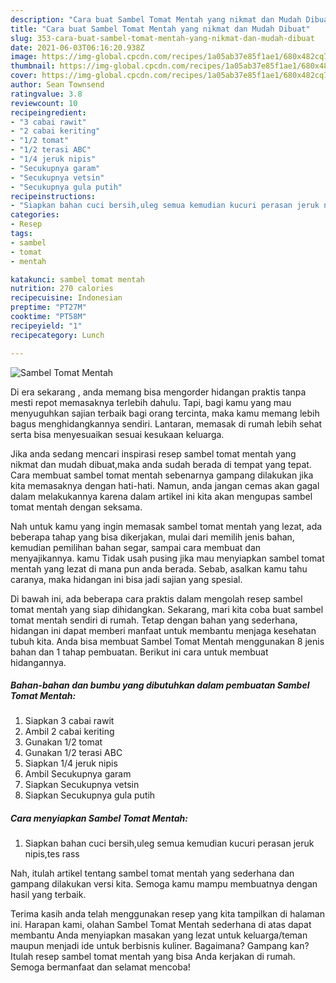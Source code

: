 ```yaml
---
description: "Cara buat Sambel Tomat Mentah yang nikmat dan Mudah Dibuat"
title: "Cara buat Sambel Tomat Mentah yang nikmat dan Mudah Dibuat"
slug: 353-cara-buat-sambel-tomat-mentah-yang-nikmat-dan-mudah-dibuat
date: 2021-06-03T06:16:20.938Z
image: https://img-global.cpcdn.com/recipes/1a05ab37e85f1ae1/680x482cq70/sambel-tomat-mentah-foto-resep-utama.jpg
thumbnail: https://img-global.cpcdn.com/recipes/1a05ab37e85f1ae1/680x482cq70/sambel-tomat-mentah-foto-resep-utama.jpg
cover: https://img-global.cpcdn.com/recipes/1a05ab37e85f1ae1/680x482cq70/sambel-tomat-mentah-foto-resep-utama.jpg
author: Sean Townsend
ratingvalue: 3.8
reviewcount: 10
recipeingredient:
- "3 cabai rawit"
- "2 cabai keriting"
- "1/2 tomat"
- "1/2 terasi ABC"
- "1/4 jeruk nipis"
- "Secukupnya garam"
- "Secukupnya vetsin"
- "Secukupnya gula putih"
recipeinstructions:
- "Siapkan bahan cuci bersih,uleg semua kemudian kucuri perasan jeruk nipis,tes rass"
categories:
- Resep
tags:
- sambel
- tomat
- mentah

katakunci: sambel tomat mentah 
nutrition: 270 calories
recipecuisine: Indonesian
preptime: "PT27M"
cooktime: "PT58M"
recipeyield: "1"
recipecategory: Lunch

---
```



![Sambel Tomat Mentah](https://img-global.cpcdn.com/recipes/1a05ab37e85f1ae1/680x482cq70/sambel-tomat-mentah-foto-resep-utama.jpg)

Di era  sekarang , anda memang bisa mengorder hidangan praktis tanpa mesti repot memasaknya terlebih dahulu. Tapi, bagi kamu yang mau menyuguhkan sajian terbaik bagi orang tercinta, maka kamu memang lebih bagus menghidangkannya sendiri. Lantaran, memasak di rumah lebih sehat serta bisa menyesuaikan sesuai kesukaan keluarga.

Jika anda sedang mencari inspirasi resep sambel tomat mentah yang nikmat dan mudah dibuat,maka anda sudah berada di tempat yang tepat. Cara membuat sambel tomat mentah  sebenarnya gampang dilakukan jika kita memasaknya dengan hati-hati. Namun, anda jangan cemas akan gagal dalam melakukannya 
karena dalam artikel ini kita akan mengupas sambel tomat mentah dengan seksama.  



Nah untuk kamu yang ingin memasak sambel tomat mentah yang lezat, ada beberapa tahap yang bisa dikerjakan, mulai dari memilih jenis bahan, kemudian pemilihan bahan segar, sampai cara membuat dan menyajikannya. kamu Tidak usah pusing jika mau menyiapkan sambel tomat mentah yang lezat di mana pun anda berada. Sebab, asalkan kamu  tahu caranya, maka hidangan ini bisa jadi sajian yang spesial.

Di bawah ini, ada beberapa cara praktis  dalam mengolah resep sambel tomat mentah yang siap dihidangkan. Sekarang, mari kita coba buat sambel tomat mentah sendiri di rumah. Tetap dengan bahan yang sederhana, hidangan ini dapat memberi manfaat untuk membantu menjaga kesehatan tubuh kita. Anda bisa membuat Sambel Tomat Mentah menggunakan 8 jenis bahan dan 1 tahap pembuatan. Berikut ini cara untuk membuat hidangannya.

<!--inarticleads1-->

##### Bahan-bahan dan bumbu yang dibutuhkan dalam pembuatan Sambel Tomat Mentah:

1. Siapkan 3 cabai rawit
1. Ambil 2 cabai keriting
1. Gunakan 1/2 tomat
1. Gunakan 1/2 terasi ABC
1. Siapkan 1/4 jeruk nipis
1. Ambil Secukupnya garam
1. Siapkan Secukupnya vetsin
1. Siapkan Secukupnya gula putih




<!--inarticleads2-->

##### Cara menyiapkan Sambel Tomat Mentah:

1. Siapkan bahan cuci bersih,uleg semua kemudian kucuri perasan jeruk nipis,tes rass




Nah, itulah artikel tentang  sambel tomat mentah  yang sederhana dan gampang dilakukan versi kita. Semoga kamu mampu membuatnya dengan hasil yang terbaik. 

Terima kasih anda telah menggunakan resep yang kita tampilkan di halaman ini. Harapan kami, olahan  Sambel Tomat Mentah sederhana di atas dapat membantu Anda menyiapkan masakan yang lezat untuk keluarga/teman maupun menjadi ide untuk berbisnis kuliner. Bagaimana? Gampang kan? Itulah resep sambel tomat mentah yang bisa Anda kerjakan di rumah. Semoga bermanfaat dan selamat mencoba!

